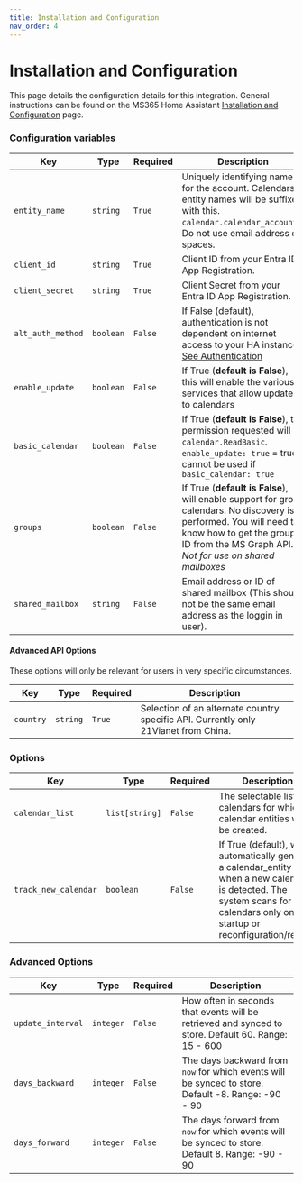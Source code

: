 ```yaml
---
title: Installation and Configuration
nav_order: 4
---
```


# Installation and Configuration
This page details the configuration details for this integration. General instructions can be found on the MS365 Home Assistant [Installation and Configuration](hhttps://rogerselwyn.github.io/MS365-HomeAssistant/installation_and_configuration.html) page.

### Configuration variables

Key | Type | Required | Description
-- | -- | -- | --
`entity_name` | `string` | `True` | Uniquely identifying name for the account. Calendars entity names will be suffixed with this. `calendar.calendar_account1`. Do not use email address or spaces.
`client_id` | `string` | `True` | Client ID from your Entra ID App Registration.
`client_secret` | `string` | `True` | Client Secret from your Entra ID App Registration.
`alt_auth_method` | `boolean` | `False` | If False (default), authentication is not dependent on internet access to your HA instance. [See Authentication](./authentication.md)
`enable_update` | `boolean` | `False` | If True (**default is False**), this will enable the various services that allow updates to calendars
`basic_calendar` | `boolean` | `False` | If True (**default is False**), the permission requested will be `calendar.ReadBasic`. `enable_update: true` = true cannot be used if `basic_calendar: true`
`groups` | `boolean` | `False` | If True (**default is False**), will enable support for group calendars. No discovery is performed. You will need to know how to get the group ID from the MS Graph API. *Not for use on shared mailboxes*
`shared_mailbox` | `string` | `False` | Email address or ID of shared mailbox (This should not be the same email address as the loggin in user).

#### Advanced API Options

These options will only be relevant for users in very specific circumstances.

Key | Type | Required | Description
-- | -- | -- | --
`country` | `string` | `True` | Selection of an alternate country specific API. Currently only 21Vianet from China.

### Options

Key | Type | Required | Description
-- | -- | -- | --
`calendar_list` | `list[string]` | `False` | The selectable list of calendars for which calendar entities will be created.
`track_new_calendar` | `boolean` | `False` | If True (default), will automatically generate a calendar_entity when a new calendar is detected. The system scans for new calendars only on startup or reconfiguration/reload.

### Advanced Options

Key | Type | Required | Description
-- | -- | -- | --
`update_interval` | `integer` | `False` | How often in seconds that events will be retrieved and synced to store. Default 60. Range: 15 - 600
`days_backward` | `integer` | `False` | The days backward from `now` for which events will be synced to store. Default -8. Range: -90 - 90
`days_forward` | `integer` | `False` | The days forward from `now` for which events will be synced to store. Default 8. Range: -90 - 90
